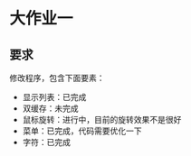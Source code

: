 大作业一
=======

要求
----

修改程序，包含下面要素：
- 显示列表：已完成
- 双缓存：未完成
- 鼠标旋转：进行中，目前的旋转效果不是很好
- 菜单：已完成，代码需要优化一下
- 字符：已完成